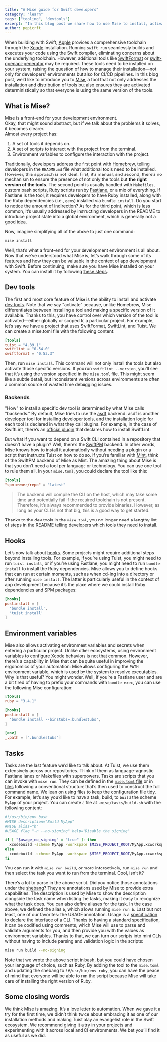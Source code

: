 ```yaml
---
title: "A Mise guide for Swift developers"
category: "learn"
tags: ["tooling", "devtools"]
excerpt: "In this blog post we share how to use Mise to install, activate, and share tools to enhance Swift development."
author: pepicrft
---
```


When building with Swift, [Apple](https://apple.com) provides a comprehensive toolchain through the [Xcode](https://developer.apple.com/xcode/) installation. Running `swift run` seamlessly builds and executes your code using the Swift compiler, eliminating concerns about the underlying toolchain. However, additional tools like [SwiftFormat](https://github.com/nicklockwood/SwiftFormat) or [swift-openapi-generator](https://github.com/apple/swift-openapi-generator) may be required. These tools need to be installed on your system, raising the question of how to manage their installation—not only for developers' environments but also for CI/CD pipelines. In this blog post, we’d like to introduce you to [Mise](https://github.com/jdx/mise), a tool that not only addresses the installation and distribution of tools but also ensures they are activated deterministically so that everyone is using the same version of the tools.

## What is Mise?

Mise is a front-end for your development environment.  
Okay, that might sound abstract, but if we talk about the problems it solves, it becomes clearer.  
Almost every project has:

1. A set of tools it depends on.
2. A set of scripts to interact with the project from the terminal.
3. Environment variables to configure the interaction with the project.

Traditionally, developers address the first point with [Homebrew](https://brew.sh), telling developers in the `README.md` file what additional tools need to be installed. However, this approach is not ideal. First, it’s manual, and second, there’s no mechanism to ensure the presence of not only the tools but **the right version of the tools**. The second point is usually handled with `Makefiles`, custom bash scripts, Ruby scripts run by [Fastlane](https://fastlane.tools), or a mix of everything. If Fastlane is the tool, it requires developers to have Ruby installed, along with the Ruby dependencies (i.e., `gems`) installed via `bundle install`. Do you start to notice the amount of indirection? As for the third point, which is less common, it’s usually addressed by instructing developers in the README to introduce project state into a global environment, which is generally not a good idea.

Now, imagine simplifying all of the above to just one command:

```bash
mise install
```

Well, that’s what a front-end for your development environment is all about. Now that we’ve understood what Mise is, let’s walk through some of its features and how they can be valuable in the context of app development with Swift. Before continuing, make sure you have Mise installed on your system. You can install it by following [these steps](https://mise.jdx.dev/getting-started.htm).


## Dev tools

The first and most core feature of Mise is the ability to install and activate [dev tools](https://mise.jdx.dev/dev-tools/). Note that we say "activate" because, unlike Homebrew, Mise differentiates between installing a tool and making a specific version of it available. Thanks to this, you have control over which version of the tool is activated—either globally or scoped to a particular project. For example, let’s say we have a project that uses SwiftFormat, SwiftLint, and Tuist. We can create a mise.toml file with the following content:


```toml
[tools]
tuist = "4.39.1"
swiftlint = "0.54.0"
swiftformat = "0.53.3"
```

Then, run `mise install`. This command will not only install the tools but also activate those specific versions. If you run `swiftlint --version`, you’ll see that it’s using the version specified in the `mise.toml` file. This might seem like a subtle detail, but inconsistent versions across environments are often a common source of wasted time debugging issues.

### Backends

"How" to install a specific dev tool is determined by what Mise calls "backends." By default, Mise tries to use the [asdf](https://asdf-vm.com/) backend. asdf is another developer tool for installing developer tools, and the installation logic for each tool is declared in what they call plugins. For example, in the case of SwiftLint, there’s an [official plugin](https://github.com/mise-plugins/mise-swiftlint) that declares how to install SwiftLint.

But what if you want to depend on a Swift CLI contained in a repository that doesn’t have a plugin? Well, there’s the [SwiftPM](https://mise.jdx.dev/dev-tools/backends/spm.html) backend. In other words, Mise knows how to install it automatically without needing a plugin or a script that instructs Tuist on how to do so. If you’re familiar with [Mint](https://github.com/yonaskolb/Mint), think of the SwiftPM backend of Mise as Mint. The amazing thing about Mise is that you don’t need a tool per language or technology. You can use one tool to rule them all. In your `mise.toml`, you could declare the tool like this:

```toml
[tools]
"spm:owner/repo" = "latest"
```

> The backend will compile the CLI on the host, which may take some time and potentially fail if the required toolchain is not present. Therefore, it’s always recommended to provide binaries. However, as long as your CLI is not that big, this is a good way to get started.

Thanks to the dev tools in the `mise.toml`, you no longer need a lengthy list of steps in the README telling developers which tools they need to install.

## Hooks

Let’s now talk about [hooks](https://mise.jdx.dev/hooks.html). Some projects might require additional steps beyond installing tools. For example, if you’re using Tuist, you might need to run `tuist install`, or if you’re using Fastlane, you might need to run `bundle install` to install the Ruby dependencies. Mise allows you to define hooks that can run at certain moments, such as when cd-ing into a directory or after running `mise install`. The latter is particularly useful in the context of app development because it’s the place where we could install Ruby dependencies and SPM packages:

```toml
[hooks]
postinstall = [
  'bundle install',
  'tuist install'
]
```

## Environment variables

Mise also allows activating environment variables and secrets when entering a particular project. Unlike other ecosystems, using environment variables to configure Xcode behaviors is not that common. However, there’s a capability in Mise that can be quite useful in improving the ergonomics of your automation: Mise allows configuring the `PATH` environment variable, which is used by the system to resolve executables. Why is that useful? You might wonder. Well, if you’re a Fastlane user and are a bit tired of having to prefix your commands with `bundle exec`, you can use the following Mise configuration:

```toml
[tools]
ruby = "3.4.1"

[hooks]
postinstall = [
  'bundle install --binstubs=.bundlestubs',
]

[env]
_.path = [".bundlestubs"]
```


## Tasks

Tasks are the last feature we’d like to talk about. At Tuist, we use them extensively across our repositories. Think of them as language-agnostic Fastlane lanes or Makefiles with superpowers. Tasks are scripts that you can invoke with `mise run`. They can be defined in the [`mise.toml` file](https://mise.jdx.dev/tasks/toml-tasks.html) or in [files](https://mise.jdx.dev/tasks/file-tasks.html) following a conventional structure that’s then used to construct the full command name. We lean on using files to keep the configuration file tidy. For example, let’s say you’d like to have a task, build, to `build` the scheme `MyApp` of your project. You can create a file at `.mise/tasks/build.sh` with the following content:

```bash
#!/usr/bin/env bash
#MISE description="Build MyApp"
#MISE alias="b"
#USAGE flag "-n --no-signing" help="Disable the signing"

if [ "$usage_no_signing" = "true" ]; then
  xcodebuild -scheme MyApp -workspace $MISE_PROJECT_ROOT/MyApp.xcworkspace clean build CODE_SIGN_IDENTITY="" CODE_SIGNING_REQUIRED=NO CODE_SIGNING_ALLOWED=NO
else
  xcodebuild -scheme MyApp -workspace $MISE_PROJECT_ROOT/MyApp.xcworkspace clean build
fi
```

You can run it with `mise run build`, or more interactively, run `mise run` and then select the task you want to run from the terminal. Cool, isn’t it?

There’s a lot to parse in the above script. Did you notice those annotations under the [shebang](https://en.wikipedia.org/wiki/Shebang_(Unix))? They are annotations used by Mise to provide extra capabilities. The description is used by Mise to show the description alongside the task name when listing the tasks, making it easy to recognize what the task does. You can also define aliases for the task. In the case above, we defined the alias `b`, which allows running `mise run b`. Last but not least, one of our favorites: the USAGE annotation. Usage is a [specification](https://usage.jdx.dev) to declare the interface of a CLI. Thanks to having a standard specification, it can be codified using comments, which Mise will use to parse and validate arguments for you, and then provide you with the values as environment variables. Thanks to that, we can turn our scripts into mini CLIs without having to include parsing and validation logic in the scripts:

```bash
mise run build --no-signing
```

Note that we wrote the above script in bash, but you could have chosen your language of choice, such as Ruby. By adding the tool to the `mise.toml` and updating the shebang to `!#/usr/bin/env ruby`, you can have the peace of mind that everyone will be able to run the script because Mise will take care of installing the right version of Ruby.

## Some closing words

We think Mise is amazing. It’s a love letter to automation.
When we gave it a try for the first time, we didn’t think twice about embracing it as one of our installation methods and making Tuist play an evangelist role in the Swift ecosystem.
We recommend giving it a try in your projects and experimenting with it across local and CI environments.
We bet you’ll find it as useful as we did.
